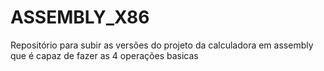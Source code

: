 # ASSEMBLY_X86
Repositório para subir as versões do projeto da calculadora em assembly que é capaz de fazer as 4 operações basicas
